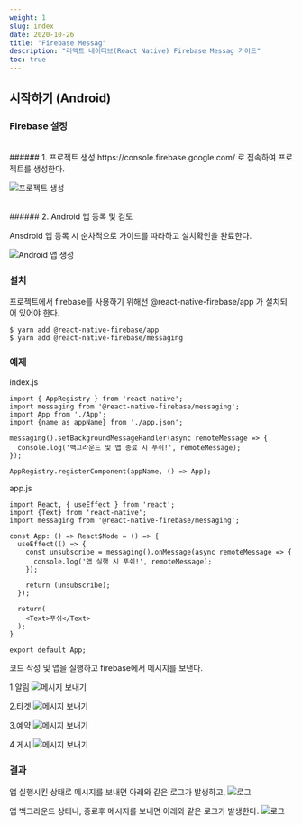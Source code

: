 ```yaml
---
weight: 1
slug: index
date: 2020-10-26
title: "Firebase Messag"
description: "리액트 네이티브(React Native) Firebase Messag 가이드"
toc: true
---
```


## 시작하기 (Android)

### Firebase 설정

<br>
###### 1. 프로젝트 생성
https://console.firebase.google.com/ 로 접속하여 프로젝트를 생성한다.

![프로젝트 생성](/docs/front/reactnative/firebasemessag/01.png)

<br>
###### 2. Android 앱 등록 및 검토

Ansdroid 앱 등록 시 순차적으로 가이드를 따라하고
설치확인을 완료한다.

![Android 앱 생성](/docs/front/reactnative/firebasemessag/02.png)

### 설치

프로젝트에서 firebase를 사용하기 위해선 @react-native-firebase/app 가
설치되어 있어야 한다.
```
$ yarn add @react-native-firebase/app
$ yarn add @react-native-firebase/messaging
```

### 예제

index.js
```
import { AppRegistry } from 'react-native';
import messaging from '@react-native-firebase/messaging';
import App from './App';
import {name as appName} from './app.json';

messaging().setBackgroundMessageHandler(async remoteMessage => {
  console.log('백그라운드 및 앱 종료 시 푸쉬!', remoteMessage);
});

AppRegistry.registerComponent(appName, () => App);
```

app.js
```
import React, { useEffect } from 'react';
import {Text} from 'react-native';
import messaging from '@react-native-firebase/messaging';

const App: () => React$Node = () => {
  useEffect(() => {
    const unsubscribe = messaging().onMessage(async remoteMessage => {
      console.log('앱 실행 시 푸쉬!', remoteMessage);
    });

    return (unsubscribe);
  });

  return(
    <Text>푸쉬</Text>
  );
}

export default App;
```

코드 작성 및 앱을 실행하고 firebase에서 메시지를 보낸다.

1.알림
![메시지 보내기](/docs/front/reactnative/firebasemessag/03.png)

2.타겟
![메시지 보내기](/docs/front/reactnative/firebasemessag/04.png)

3.예약
![메시지 보내기](/docs/front/reactnative/firebasemessag/05.png)

4.게시
![메시지 보내기](/docs/front/reactnative/firebasemessag/06.png)


### 결과

앱 실행시킨 상태로 메시지를 보내면 아래와 같은 로그가 발생하고,
![로그](/docs/front/reactnative/firebasemessag/07.png)

앱 백그라운드 상태나, 종료후 메시지를 보내면 아래와 같은 로그가 발생한다.
![로그](/docs/front/reactnative/firebasemessag/08.png)